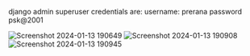 django admin superuser credentials are:
username: prerana
password psk@2001

![Screenshot 2024-01-13 190649](https://github.com/prernask/mydjangoproject/assets/91388114/ca0e78a9-1f2a-459c-85e5-0888c0abc0a7)
![Screenshot 2024-01-13 190908](https://github.com/prernask/mydjangoproject/assets/91388114/da271400-a635-409c-a3d2-3199e5c5a8e6)
![Screenshot 2024-01-13 190945](https://github.com/prernask/mydjangoproject/assets/91388114/698d9c4c-fe80-4567-b708-d2b786a084ca)
